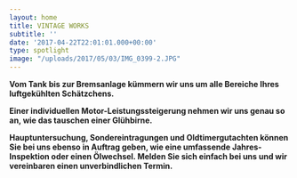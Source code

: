 ```yaml
---
layout: home
title: VINTAGE WORKS
subtitle: ''
date: '2017-04-22T22:01:01.000+00:00'
type: spotlight
image: "/uploads/2017/05/03/IMG_0399-2.JPG"
---
```



**Vom Tank bis zur Bremsanlage kümmern wir uns um alle Bereiche
Ihres luftgekühlten Schätzchens.**

**Einer individuellen Motor-Leistungssteigerung nehmen wir uns genau so an,
wie das tauschen einer Glühbirne.**

**Hauptuntersuchung, Sondereintragungen und Oldtimergutachten
können Sie bei uns ebenso in Auftrag geben,
wie eine umfassende Jahres-Inspektion oder einen Ölwechsel.
Melden Sie sich einfach bei uns und wir vereinbaren einen unverbindlichen Termin.**